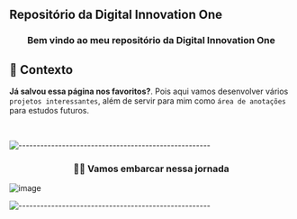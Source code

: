 ## Repositório da Digital Innovation One
 
<h3 align='center'> Bem vindo ao meu repositório da Digital Innovation One </h3>

## 📄 Contexto

**Já salvou essa página nos favoritos?**. Pois aqui vamos desenvolver vários `projetos interessantes`, além de servir para mim como `área de anotações` para estudos futuros.

<br/>


![-----------------------------------------------------](https://raw.githubusercontent.com/andreasbm/readme/master/assets/lines/rainbow.png)

 
<h3 align='center'> 🧙‍♂️ Vamos embarcar nessa jornada </h3>

![image](https://user-images.githubusercontent.com/39885926/164451473-aea79ed4-c68f-4791-8161-915112155467.png)


![-----------------------------------------------------](https://raw.githubusercontent.com/andreasbm/readme/master/assets/lines/rainbow.png)

